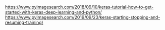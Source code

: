 https://www.pyimagesearch.com/2018/09/10/keras-tutorial-how-to-get-started-with-keras-deep-learning-and-python/
https://www.pyimagesearch.com/2019/09/23/keras-starting-stopping-and-resuming-training/
